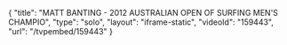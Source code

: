 {
    "title": "MATT BANTING - 2012 AUSTRALIAN OPEN OF SURFING MEN'S CHAMPIO",
    "type": "solo",
    "layout": "iframe-static",
    "videoId": "159443",
    "url": "\/tvpembed\/159443"
}